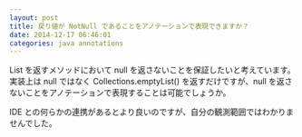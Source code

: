 ```yaml
---
layout: post
title: 戻り値が NotNull であることをアノテーションで表現できますか？
date: 2014-12-17 06:46:01
categories: java annotations
---
```

<!-- {% raw %} -->
<p>List を返すメソッドにおいて null を返さないことを保証したいと考えています。
実装上は null ではなく Collections.emptyList() を返すだけですが、null を返さないことをアノテーションで表現することは可能でしょうか。</p>

<p>IDE との何らかの連携があるとより良いのですが、自分の観測範囲ではわかりませんでした。</p>
<!-- {% endraw %} -->

